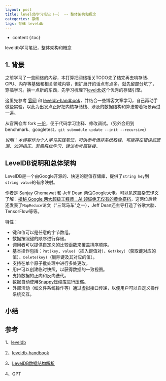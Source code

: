 ```yaml
---
layout: post
title: leveldb学习笔记（一） -- 整体架构和概念
categories: 存储
tags: 存储 leveldb
---
```


* content
{:toc}

leveldb学习笔记，整体架构和概念



## 1. 背景

之前学习了一些网络的内容，本打算把网络相关TODO先了结完再去啃存储、CPU、内存等基础和相关领域内容，但扩展开的话点有点多，就先留部分坑了，穿插学习。换一点新的东西，先学习梳理下[leveldb](https://github.com/google/leveldb)这个优秀的存储引擎。

这里先参考 [官网](https://github.com/google/leveldb) 和 [leveldb-handbook](https://leveldb-handbook.readthedocs.io/zh/latest/index.html)，并结合一些博客文章学习，自己再动手做些实验，以此为出发点正好把内核存储栈、涉及的数据结构和算法带着场景再过一遍。

从官网仓库 fork [一份](https://github.com/xiaodongQ/leveldb)，便于代码学习注释、修改调试。（另外会用到benchmark、googletest，`git submodule update --init --recursive`）

*说明：本博客作为个人学习实践笔记，可供参考但非系统教程，可能存在错误或遗漏，欢迎指正。若需系统学习，建议参考原链接。*

## LevelDB说明和总体架构

LevelDB是一个由Google开源的、快速的键值存储库，提供了`string key`到`string value`的有序映射。

作者是 Sanjay Ghemawat 和 Jeff Dean 两位Google大佬。可以见这篇杂志译文了解：[揭秘 Google 两大超级工程师：AI 领域绝无仅有的黄金搭档](https://www.leiphone.com/category/industrynews/yV1namFFdTlXc6bx.html)，这两位后续还发表了`MapReduce`论文（"三驾马车"之一），Jeff Dean还主导打造了谷歌大脑、TensorFlow等等。

特性：

- 键和值可以是任意的字节数组。
- 数据按照键的顺序进行存储。
- 调用者可以提供自定义的比较函数来覆盖排序顺序。
- 基本操作包括：`Put(key, value)`（插入键值对）、`Get(key)`（获取键对应的值）、`Delete(key)`（删除键及其对应的值）。
- 支持在单个原子批处理中进行多处更改。
- 用户可以创建临时快照，以获得数据的一致视图。
- 支持数据的正向和反向迭代。
- 数据自动使用[Snappy](https://google.github.io/snappy/)压缩库进行压缩。
- 外部活动（如文件系统操作等）通过虚拟接口传递，以便用户可以自定义操作系统交互。


## 小结


## 参考

1、[leveldb](https://github.com/google/leveldb)

2、[leveldb-handbook](https://leveldb-handbook.readthedocs.io/zh/latest/index.html)

3、[LevelDB数据结构解析](https://www.qtmuniao.com/categories/源码阅读/leveldb/)

4、GPT
